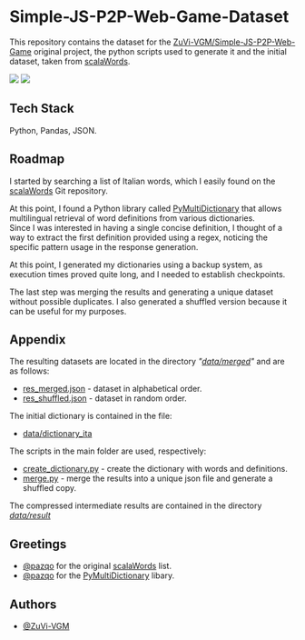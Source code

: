 
# Simple-JS-P2P-Web-Game-Dataset

This repository contains the dataset for the [ZuVi-VGM/Simple-JS-P2P-Web-Game](https://github.com/ZuVi-VGM/Simple-JS-P2P-Web-Game) original project,  the python scripts used to generate it and the initial dataset, taken from [scalaWords](https://github.com/pazqo/scalaWords).

<p>
<img src="https://img.shields.io/badge/Status-Released-blue" /> <a href="https://opensource.org/licenses/" target="_blank"><img src="https://img.shields.io/badge/License-GPL%20v3-yellow.svg" /></a>
</p>

## Tech Stack

Python, Pandas, JSON.

## Roadmap

I started by searching a list of Italian words, which I easily found on the [scalaWords](https://github.com/pazqo/scalaWords) Git repository. 

At this point, I found a Python library called [PyMultiDictionary](https://github.com/ppizarror/PyMultiDictionary) that allows multilingual retrieval of word definitions from various dictionaries. <br>Since I was interested in having a single concise definition, I thought of a way to extract the first definition provided using a regex, noticing the specific pattern usage in the response generation. 

At this point, I generated my dictionaries using a backup system, as execution times proved quite long, and I needed to establish checkpoints.

The last step was merging the results and generating a unique dataset without possible duplicates. I also generated a shuffled version because it can be useful for my purposes.

## Appendix

The resulting datasets are located in the directory *"[data/merged](https://github.com/ZuVi-VGM/Simple-JS-P2P-Web-Game-Dataset/tree/main/data/merged)"* and are as follows:
- [res_merged.json](https://github.com/ZuVi-VGM/Simple-JS-P2P-Web-Game-Dataset/blob/main/data/merged/res_merged.json) - dataset in alphabetical order.
- [res_shuffled.json](https://github.com/ZuVi-VGM/Simple-JS-P2P-Web-Game-Dataset/blob/main/data/merged/res_shuffled.json) - dataset in random order.

The initial dictionary is contained in the file:
- [data/dictionary_ita](https://github.com/ZuVi-VGM/Simple-JS-P2P-Web-Game-Dataset/blob/main/data/dictionary_ita.txt)

The scripts in the main folder are used, respectively:
- [create_dictionary.py](https://github.com/ZuVi-VGM/Simple-JS-P2P-Web-Game-Dataset/blob/main/create_dictionary.py) - create the dictionary with words and definitions.
- [merge.py](https://github.com/ZuVi-VGM/Simple-JS-P2P-Web-Game-Dataset/blob/main/merge.py) - merge the results into a unique json file and generate a shuffled copy.

The compressed intermediate results are contained in the directory *[data/result](https://github.com/ZuVi-VGM/Simple-JS-P2P-Web-Game-Dataset/tree/main/data/result)*
## Greetings

- [@pazqo](https://github.com/pazqo) for the original [scalaWords](https://github.com/pazqo/scalaWords) list.
- [@pazqo](https://github.com/pazqo) for the [PyMultiDictionary](https://github.com/ppizarror/PyMultiDictionary) libary.
## Authors

- [@ZuVi-VGM](https://www.github.com/ZuVi-VGM)


